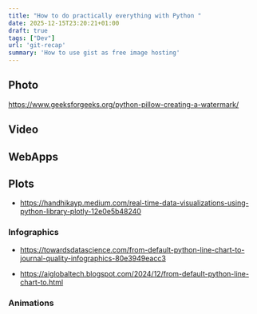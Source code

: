 ```yaml
---
title: "How to do practically everything with Python "
date: 2025-12-15T23:20:21+01:00
draft: true
tags: ["Dev"]
url: 'git-recap'
summary: 'How to use gist as free image hosting'
---
```



## Photo

https://www.geeksforgeeks.org/python-pillow-creating-a-watermark/

## Video

## WebApps

## Plots

* https://handhikayp.medium.com/real-time-data-visualizations-using-python-library-plotly-12e0e5b48240


### Infographics

* https://towardsdatascience.com/from-default-python-line-chart-to-journal-quality-infographics-80e3949eacc3

* https://aiglobaltech.blogspot.com/2024/12/from-default-python-line-chart-to.html

### Animations

